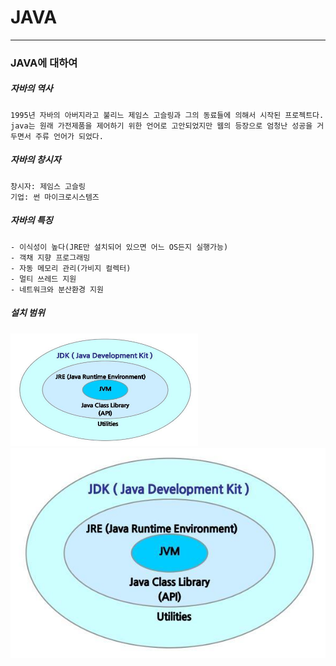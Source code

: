 

# JAVA
___________________________________________________________________________________________________________________________________________________________________________________
### JAVA에 대하여

##### 자바의 역사

	1995년 자바의 아버지라고 불리느 제임스 고슬링과 그의 동료들에 의해서 시작된 프로젝트다. 
	java는 원래 가전제품을 제어하기 위한 언어로 고안되었지만 웹의 등장으로 엄청난 성공을 거두면서 주류 언어가 되었다.

##### 자바의 창시자

	창시자: 제임스 고슬링
	기업: 썬 마이크로시스템즈

##### 자바의 특징

	- 이식성이 높다(JRE만 설치되어 있으면 어느 OS든지 실행가능)
	- 객채 지향 프로그래밍
	- 자동 메모리 관리(가비지 컬렉터)
	- 멀티 쓰레드 지원
	- 네트워크와 분산환경 지원
	
##### 설치 범위
<img src="/images/jdk.jpg" width="300px" height="180px"></img>
![JDK](/images/jdk.jpg ) 







